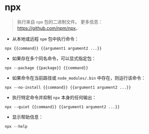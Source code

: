 # npx

> 执行来自 `npm` 包的二进制文件。
> 更多信息：<https://github.com/npm/npx>。

- 从本地或远程 `npm` 包中执行命令：

`npx {{command}} {{argument1 argument2 ...}}`

- 如果存在多个同名命令，可以显式指定包：

`npx --package {{package}} {{command}}`

- 如果命令在当前路径或 `node_modules/.bin` 中存在，则运行该命令：

`npx --no-install {{command}} {{argument1 argument2 ...}}`

- 执行特定命令并抑制 `npx` 本身的任何输出：

`npx --quiet {{command}} {{argument1 argument2 ...}}`

- 显示帮助信息：

`npx --help`